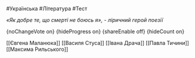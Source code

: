 #Українська #Література #Тест

*«Як добре те, що смерті не боюсь я», - ліричний герой поезії*

{noChangeVote on}
{hideProgress on}
{shareEnable off}
{hideCount on}

[[Євгена Маланюка]]
[[Василя Стуса]]
[[Івана Драча]]
[[Павла Тичини]]
[[Максима Рильського]]
